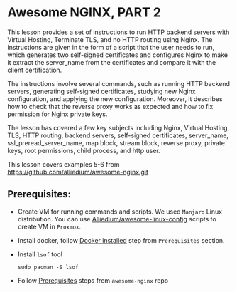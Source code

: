 # Awesome NGINX, PART 2 

This lesson provides a set of instructions to run HTTP backend servers with Virtual Hosting, Terminate TLS, and no HTTP routing using Nginx. The instructions are given in the form of a script that the user needs to run, which generates two self-signed certificates and configures Nginx to make it extract the server_name from the certificates and compare it with the client certification.

The instructions involve several commands, such as running HTTP backend servers, generating self-signed certificates, studying new Nginx configuration, and applying the new configuration. Moreover, it describes how to check that the reverse proxy works as expected and how to fix permission for Nginx private keys.

The lesson has covered a few key subjects including Nginx, Virtual Hosting, TLS, HTTP routing, backend servers, self-signed certificates, server_name, ssl_preread_server_name, map block, stream block, reverse proxy, private keys, root permissions, child process, and http user.

This lesson covers examples 5-6 from
https://github.com/alliedium/awesome-nginx.git

## Prerequisites: ##

- Create VM for running commands and scripts. We used `Manjaro` Linux distribution. You can use [Alliedium/awesome-linux-config](https://github.com/Alliedium/awesome-linux-config/tree/master/proxmox7/cloud-init) scripts to create VM in `Proxmox`. 
- Install docker, follow [Docker installed](../05_docker_basic_commands_postgres_23-aug-2022#prerequisites) step from `Prerequisites` section.
- Install `lsof` tool
  
  ```
  sudo pacman -S lsof
  ```  

- Follow [Prerequisites](https://github.com/Alliedium/awesome-nginx#prerequisites) steps from `awesome-nginx` repo

